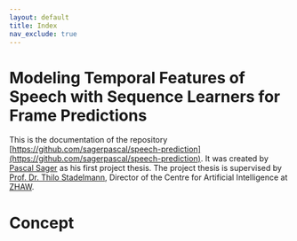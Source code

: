 ```yaml
---
layout: default
title: Index
nav_exclude: true
---
```


# Modeling Temporal Features of Speech with Sequence Learners for Frame Predictions
This is the documentation of the repository [https://github.com/sagerpascal/speech-prediction](https://github.com/sagerpascal/speech-prediction).
It was created by [Pascal Sager](https://sagerpascal.github.io) as his first project thesis. The project thesis is
supervised by [Prof. Dr. Thilo Stadelmann](https://stdm.github.io), Director of the Centre for Artificial Intelligence at [ZHAW](https://www.zhaw.ch/en/engineering/institutes-centres/cai/).


# Concept

<object data="assets/concept/PA1.pdf" type="application/pdf" width="100%" height=1000px></object>
